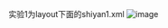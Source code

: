 实验1为layout下面的shiyan1.xml
![image](https://github.com/user-attachments/assets/83e05d03-63d7-4abb-aa9d-80f110dcc284)
